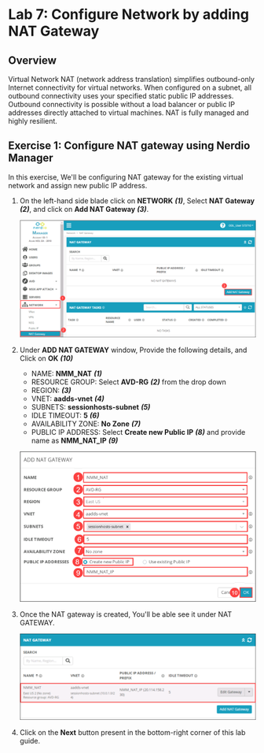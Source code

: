 # Lab 7: Configure Network by adding NAT Gateway

## Overview

Virtual Network NAT (network address translation) simplifies outbound-only Internet connectivity for virtual networks. When configured on a subnet, all outbound connectivity uses your specified static public IP addresses. Outbound connectivity is possible without a load balancer or public IP addresses directly attached to virtual machines. NAT is fully managed and highly resilient.

## Exercise 1: Configure NAT gateway using Nerdio Manager

In this exercise, We'll be configuring NAT gateway for the existing virtual network and assign new public IP address.
   
1. On the left-hand side blade click on **NETWORK** ***(1)***, Select **NAT Gateway** ***(2)***, and click on **Add NAT Gateway** ***(3)***.

   ![](media/10s1.png)
   
1. Under **ADD NAT GATEWAY** window, Provide the following details, and Click on **OK** ***(10)***

   - NAME: **NMM_NAT** ***(1)***
   - RESOURCE GROUP: Select **AVD-RG** ***(2)*** from the drop down
   - REGION: **<inject key="Resource group Location" enableCopy="false" />** ***(3)***
   - VNET: **aadds-vnet** ***(4)***
   - SUBNETS: **sessionhosts-subnet** ***(5)***
   - IDLE TIMEOUT: **5** ***(6)***
   - AVAILABILITY ZONE: **No Zone** ***(7)***
   - PUBLIC IP ADDRESS: Select **Create new Public IP** ***(8)*** and provide name as **NMM_NAT_IP** ***(9)***

   ![](media/10s2.png)
   
1. Once the NAT gateway is created, You'll be able see it under NAT GATEWAY.

   ![](media/10s3.png)

1. Click on the **Next** button present in the bottom-right corner of this lab guide.



